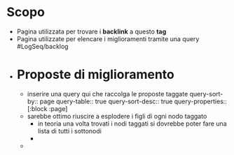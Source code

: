 # Scopo
- Pagina utilizzata per trovare i **backlink** a questo **tag**
- Pagina utilizzate per elencare i miglioramenti tramite una query #LogSeq/backlog
- # Proposte di miglioramento
	- inserire una query qui che raccolga le proposte taggate
	  query-sort-by:: page
	  query-table:: true
	  query-sort-desc:: true
	  query-properties:: [:block :page]
	- sarebbe ottimo riuscire a esplodere i figli di ogni nodo taggato
		- in teoria una volta trovati i nodi taggati si dovrebbe poter fare una lista di tutti i sottonodi
		-
	-